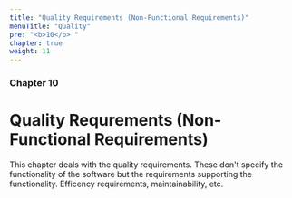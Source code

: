 ```yaml
---
title: "Quality Requirements (Non-Functional Requirements)"
menuTitle: "Quality"
pre: "<b>10</b> "
chapter: true
weight: 11
---
```


### Chapter 10

# Quality Requrements (Non-Functional Requirements)

This chapter deals with the quality requirements. 
These don't specify the functionality of the software but the requirements supporting the functionality.
Efficency requirements, maintainability, etc.